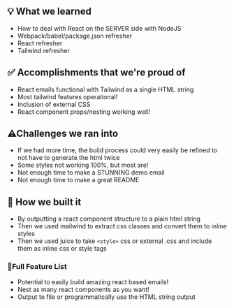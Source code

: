 ## 💡 What we learned
- How to deal with React on the SERVER side with NodeJS
- Webpack/babel/package.json refresher
- React refresher
- Tailwind refresher
## ✅ Accomplishments that we're proud of
- React emails functional with Tailwind as a single HTML string
- Most tailwind features operational!
- Inclusion of external CSS
- React component props/nesting working well!
## ⚠Challenges we ran into
- If we had more time, the build process could very easily be refined to not have to generate the html twice
- Some styles not working 100%, but most are!
- Not enough time to make a STUNNING demo email
- Not enough time to make a great README
## 🚧 How we built it
- By outputting a react component structure to a plain html string
- Then we used mailwind to extract css classes and convert them to inline styles
- Then we used juice to take ```<style>``` css or external .css and include them as inline css or style tags
### 💎Full Feature List
- Potential to easily build amazing react based emails!
- Nest as many react components as you want!
- Output to file or programmatically use the HTML string output